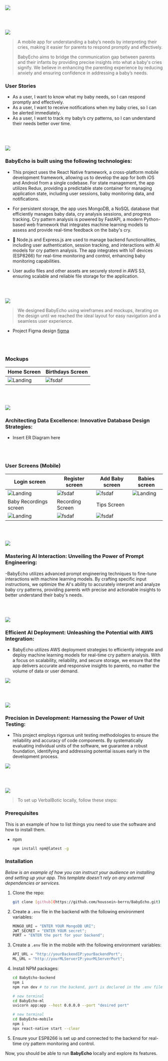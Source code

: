 <img src="./readme/title1.svg"/>

<br><br>

<!-- project philosophy -->
<img src="./readme/title2.svg"/>

> A mobile app for understanding a baby’s needs by interpreting their cries, making it easier for parents to respond promptly and effectively.
>
> BabyEcho aims to bridge the communication gap between parents and their infants by providing precise insights into what a baby's cries signify. We believe in enhancing the parenting experience by reducing anxiety and ensuring confidence in addressing a baby’s needs.


### User Stories
- As a user, I want to know what my baby needs, so I can respond promptly and effectively.
- As a user, I want to receive notifications when my baby cries, so I can be alerted immediately.
- As a user, I want to track my baby’s cry patterns, so I can understand their needs better over time.

<br><br>

<!-- Tech stack -->
<img src="./readme/title3.svg"/>


### BabyEcho is built using the following technologies:

- This project uses the React Native framework, a cross-platform mobile development framework, allowing us to develop the app for both iOS and Android from a single codebase. For state management, the app utilizes Redux, providing a predictable state container for managing application state, including user sessions, baby monitoring data, and notifications.

- For persistent storage, the app uses MongoDB, a NoSQL database that efficiently manages baby data, cry analysis sessions, and progress tracking. Cry pattern analysis is powered by FastAPI, a modern Python-based web framework that integrates machine learning models to assess and provide real-time feedback on the baby's cry.

- 🚨 Node.js and Express.js are used to manage backend functionalities, including user authentication, session tracking, and interactions with AI models for cry pattern analysis. The app integrates with IoT devices (ESP8266) for real-time monitoring and control, enhancing baby monitoring capabilities.

- User audio files and other assets are securely stored in AWS S3, ensuring scalable and reliable file storage for the application.

<br><br>

<!-- UI UX -->
<img src="./readme/title4.svg"/>


> We designed BabyEcho using wireframes and mockups, iterating on the design until we reached the ideal layout for easy navigation and a seamless user experience.

- Project Figma design [figma](https://www.figma.com/design/iS9bgbQR8TiNToHSQ8DhFZ/Baby-Echo?node-id=0-1&t=tngZIMDuohP5a06X-1)

<br/><br/>

### Mockups

| Home Screen | Birthdays Screen |
| ---| ---| 
| ![Landing](./readme/demo/Home.jpeg) | ![fsdaf](./readme/demo/Birthdays.jpeg) |

<br/><br/>
<!-- Database Design -->
<img src="./readme/title5.svg"/>

### Architecting Data Excellence: Innovative Database Design Strategies:
- Insert ER Diagram here

<br><br>




### User Screens (Mobile)

| Login screen  | Register screen | Add Baby screen | Babies screen |
| ---| ---| ---| ---|
| ![Landing](./readme/demo/Login.jpeg) | ![fsdaf](./readme/demo/Register.jpeg) | ![fsdaf](./readme/demo/AddBaby.jpeg)  | ![Landing](./readme/demo/Babies.jpeg) |
| Baby Recordings screen  | Recording Screen  | Tips Screen |
| ![Landing](./readme/demo/BabyRecordings.jpeg) | ![fsdaf](./readme/demo/RecordingRoom.jpeg)  | ![fsdaf](./readme/demo/Tips.jpeg) 

<br><br>

<!-- Prompt Engineering -->
<img src="./readme/title7.svg"/>

### Mastering AI Interaction: Unveiling the Power of Prompt Engineering:

-BabyEcho utilizes advanced prompt engineering techniques to fine-tune interactions with machine learning models. By crafting specific input instructions, we optimize the AI's ability to accurately interpret and analyze baby cry patterns, providing parents with precise and actionable insights to better understand their baby's needs.

<br><br>

<!-- AWS Deployment -->
<img src="./readme/title8.svg"/>

### Efficient AI Deployment: Unleashing the Potential with AWS Integration:

- BabyEcho utilizes AWS deployment strategies to efficiently integrate and deploy machine learning models for real-time cry pattern analysis. With a focus on scalability, reliability, and secure storage, we ensure that the app delivers accurate and responsive insights to parents, no matter the volume of data or user demand.
<img src="./readme/demo/Screenshot 2024-09-22 174418.png"/>

<br><br>


<!-- Unit Testing -->
<img src="./readme/title9.svg"/>

### Precision in Development: Harnessing the Power of Unit Testing:

- This project employs rigorous unit testing methodologies to ensure the reliability and accuracy of code components. By systematically evaluating individual units of the software, we guarantee a robust foundation, identifying and addressing potential issues early in the development process.
<img src="./readme/demo/WhatsApp Image 2024-09-22 at 5.51.15 PM.jpeg"/>

<br><br>


<!-- How to run -->
<img src="./readme/title10.svg"/>

> To set up VerbalBotic locally, follow these steps:

### Prerequisites

This is an example of how to list things you need to use the software and how to install them.

- npm
  ```sh
  npm install npm@latest -g
  ```


### Installation

_Below is an example of how you can instruct your audience on installing and setting up your app. This template doesn't rely on any external dependencies or services._

1. Clone the repo:

   ```sh
   git clone [github](https://github.com/houssein-berro/BabyEcho.git)
   ```

2. Create a `.env` file in the backend with the following environment variables:

   ```js
   MONGO_URI = "ENTER YOUR MongoDB URI";
   JWT_SECRET = "ENTER YOUR secret";
   PORT = "ENTER the port for your backend";
   ```

3. Create a `.env` file in the mobile with the following environment variables:

   ```js
   API_URL = "http://yourBackendIP:yourBackendPort";
   ML_URL = "http://yourMLServerIP:yourMLServerPort";
   ```

4. Install NPM packages:

   ```sh
   cd BabyEcho-backend
   npm i
   npm run dev # to run the backend, port is declared in the .env file
   ```

   ```sh
   # new terminal
   cd BabyEcho-ml
   uvicorn app:app --host 0.0.0.0 --port "desired port"
   ```

   ```sh
   # new terminal
   cd BabyEcho-mobile
   npm i
   npx react-native start --clear
   ```

5. Ensure your ESP8266 is set up and connected to the backend for real-time cry pattern monitoring and control.

Now, you should be able to run **BabyEcho** locally and explore its features.
